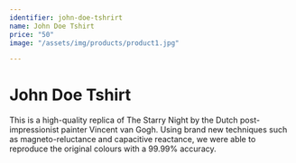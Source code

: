 ```yaml
---
identifier: john-doe-tshrirt
name: John Doe Tshirt
price: "50"
image: "/assets/img/products/product1.jpg"

---
```

# John Doe Tshirt

This is a high-quality replica of The Starry Night by the Dutch post-impressionist painter Vincent van Gogh. Using brand new techniques such as magneto-reluctance and capacitive reactance, we were able to reproduce the original colours with a 99.99% accuracy.